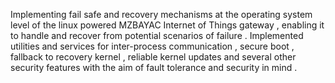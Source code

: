 Implementing fail safe and recovery mechanisms at the operating system level of the linux powered MZBAYAC Internet of Things gateway , enabling it to handle and recover from potential scenarios of failure . Implemented utilities and services for inter-process communication , secure boot , fallback to recovery kernel , reliable kernel updates and several other security features with the aim of fault tolerance and security in mind .
